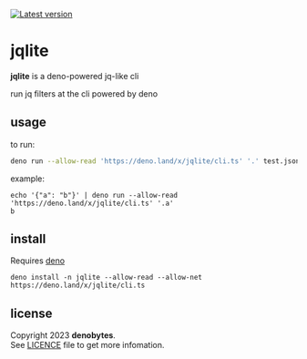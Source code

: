 
[![Latest version](https://deno.land/badge/jqlite/version)](https://deno.land/x/jqlite)

# jqlite

**jqlite** is a deno-powered jq-like cli

run jq filters at the cli powered by deno

## usage

to run:

```sh
deno run --allow-read 'https://deno.land/x/jqlite/cli.ts' '.' test.json
```

example:

```
echo '{"a": "b"}' | deno run --allow-read 'https://deno.land/x/jqlite/cli.ts' '.a'
b
```

## install

Requires [deno](https://deno.land/manual@v1.33.2/getting_started/installation)

```
deno install -n jqlite --allow-read --allow-net https://deno.land/x/jqlite/cli.ts
```

## license

Copyright 2023 **denobytes**.\
See [LICENCE](LICENSE) file to get more infomation.

